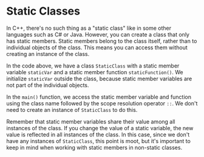 # Static Classes
In C++, there's no such thing as a "static class" like in some other languages such as C# or Java. However, you can create a class that only has static members. Static members belong to the class itself, rather than to individual objects of the class. This means you can access them without creating an instance of the class.

In the code above, we have a class `StaticClass` with a static member variable `staticVar` and a static member function `staticFunction()`. We initialize `staticVar` outside the class, because static member variables are not part of the individual objects. 

In the `main()` function, we access the static member variable and function using the class name followed by the scope resolution operator `::`. We don't need to create an instance of `StaticClass` to do this.

Remember that static member variables share their value among all instances of the class. If you change the value of a static variable, the new value is reflected in all instances of the class. In this case, since we don't have any instances of `StaticClass`, this point is moot, but it's important to keep in mind when working with static members in non-static classes.